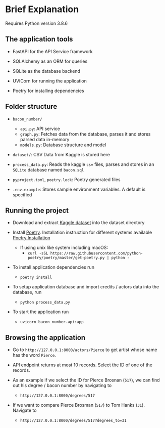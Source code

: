 # Brief Explanation

Requires Python version 3.8.6

## The application tools

- FastAPI for the API Service framework

- SQLAlchemy as an ORM for queries

- SQLite as the database backend

- UVICorn for running the application

- Poetry for installing dependencies

## Folder structure

- `bacon_number/`

  - `api.py`: API service
  - `graph.py`: Fetches data from the database, parses it and stores parsed data in-memory
  - `models.py`: Database structure and model

- `dataset/`: CSV Data from Kaggle is stored here

- `process_data.py`: Reads the kaggle `csv` files, parses and stores in an `SQLite` database named `bacon.sql`

- `pyproject.toml`, `poetry.lock`: Poetry generated files

- `.env.example`: Stores sample environment variables. A default is specified

## Running the project

- Download and extract [Kaggle dataset](https://www.kaggle.com/rounakbanik/the-movies-dataset) into the dataset directory

- Install [Poetry](https://python-poetry.org/). Installation instruction for
different systems available [Poetry Installation](https://python-poetry.org/docs/#installation)
  - If using unix like system including macOS:
    - `curl -sSL https://raw.githubusercontent.com/python-poetry/poetry/master/get-poetry.py | python -`

- To install application dependencies run
  - `poetry install`

- To setup application database and import credits / actors data into the database, run
  - `python process_data.py`

- To start the application run
  - `uvicorn bacon_number.api:app`

## Browsing the application

- Go to `http://127.0.0.1:8000/actors/Pierce` to get artist whose name has the word `Pierce`.

- API endpoint returns at most 10 records. Select the ID of one of the records.

- As an example if we select the ID for Pierce Brosnan (`517`), we can find out his degree / bacon number by navigating to
  - `http://127.0.0.1:8000/degrees/517`

- If we want to compare Pierce Brosman (`517`) to Tom Hanks (`31`). Navigate to

  - `http://127.0.0.1:8000/degrees/517?degrees_to=31`
